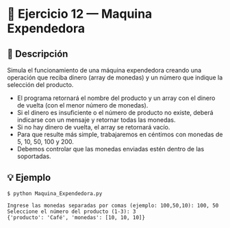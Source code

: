 # 🧮 Ejercicio 12 — Maquina Expendedora

## 📌 Descripción


  Simula el funcionamiento de una máquina expendedora creando una operación
 que reciba dinero (array de monedas) y un número que indique la selección
 del producto.
 - El programa retornará el nombre del producto y un array con el dinero
    de vuelta (con el menor número de monedas).
  - Si el dinero es insuficiente o el número de producto no existe,
    deberá indicarse con un mensaje y retornar todas las monedas.
  - Si no hay dinero de vuelta, el array se retornará vacío.
  - Para que resulte más simple, trabajaremos en céntimos con monedas
    de 5, 10, 50, 100 y 200.
  - Debemos controlar que las monedas enviadas estén dentro de las soportadas.



## 💡 Ejemplo

    
    $ python Maquina_Expendedora.py

    Ingrese las monedas separadas por comas (ejemplo: 100,50,10): 100, 50
    Seleccione el número del producto (1-3): 3
    {'producto': 'Café', 'monedas': [10, 10, 10]}

   
